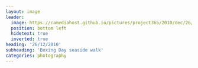 ```yaml
---
layout: image
leader:
  image: https://camediahost.github.io/pictures/project365/2010/dec/26/261210.jpg
  position: bottom left
  hidetext: true
  inverted: true
heading: '26/12/2010'
subheading: 'Boxing Day seaside walk'
categories: photography
---
```

